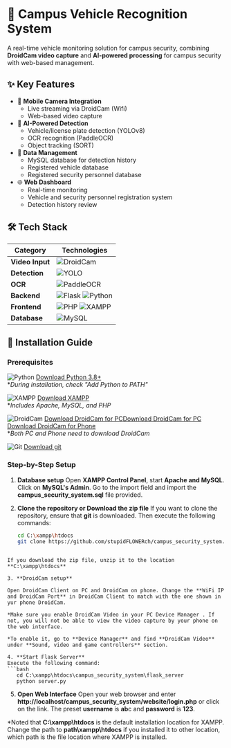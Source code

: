 # 🚗 Campus Vehicle Recognition System

A real-time vehicle monitoring solution for campus security, 
combining **DroidCam video capture** and **AI-powered processing** for campus security with web-based management.

## ✨ Key Features
- 📱 **Mobile Camera Integration**
  - Live streaming via DroidCam (Wifi)
  - Web-based video capture
- 🤖 **AI-Powered Detection**
  - Vehicle/license plate detection (YOLOv8)
  - OCR recognition (PaddleOCR)
  - Object tracking (SORT)
- 💾 **Data Management**
  - MySQL database for detection history
  - Registered vehicle database
  - Registered security personnel database
- 🌐 **Web Dashboard**
  - Real-time monitoring
  - Vehicle and security personnel registration system
  - Detection history review
## 🛠️ Tech Stack

| Category       | Technologies                                                                 |
|----------------|-----------------------------------------------------------------------------|
| **Video Input** | ![DroidCam](https://img.shields.io/badge/DroidCam-FF6F00?style=flat&logo=android) |
| **Detection**  | ![YOLO](https://img.shields.io/badge/YOLOv8-00FFFF?style=flat&logo=yolo) |
| **OCR**        | ![PaddleOCR](https://img.shields.io/badge/PaddleOCR-0095D5?style=flat)       |
| **Backend**    | ![Flask](https://img.shields.io/badge/Flask-000000?style=flat&logo=flask) ![Python](https://img.shields.io/badge/Python-3776AB?style=flat&logo=python&logoColor=white) |
| **Frontend**   | ![PHP](https://img.shields.io/badge/PHP-777BB4?style=flat&logo=php&logoColor=white) ![XAMPP](https://img.shields.io/badge/XAMPP-FB7A24?style=flat&logo=xampp&logoColor=white) |
| **Database**   | ![MySQL](https://img.shields.io/badge/MySQL-4479A1?style=flat&logo=mysql&logoColor=white) |


## 🚀 Installation Guide

### Prerequisites 
![Python](https://img.shields.io/badge/Python-3.8+-blue)  [Download Python 3.8+](https://www.python.org/downloads/)  
**During installation, check "Add Python to PATH"*

![XAMPP](https://img.shields.io/badge/XAMPP-8.0+-orange) 
[Download XAMPP](https://www.apachefriends.org/)  
**Includes Apache, MySQL, and PHP*

![DroidCam](https://img.shields.io/badge/DroidCam-Required-FF6F00?style=flat&logo=android) 
[Download DroidCam for PC](https://droidcam.app/)[Download DroidCam for PC](https://droidcam.app/)  
[Download DroidCam for Phone](https://play.google.com/store/apps/details?id=com.dev47apps.obsdroidcam&hl=en)  
**Both PC and Phone need to download DroidCam*

![Git](https://img.shields.io/badge/Git-required-green) 
[Download git](https://git-scm.com/downloads)

### Step-by-Step Setup
1. **Database setup**
Open **XAMPP Control Panel**, start **Apache and MySQL**. Click on **MySQL's Admin**. Go to the import field and import the **campus_security_system.sql** file provided.


2. **Clone the repository or Download the zip file**
If you want to clone the repository, ensure that **git** is downloaded. Then execute the following commands:

   ```bash
   cd C:\xampp\htdocs
   git clone https://github.com/stupidFLOWERch/campus_security_system.git
```

If you download the zip file, unzip it to the location **C:\xampp\htdocs**

3. **DroidCam setup**

Open DroidCam Client on PC and DroidCam on phone. Change the **WiFi IP and DroidCam Port** in DroidCam Client to match with the one shown in yur phone DroidCam. 

*Make sure you enable DroidCam Video in your PC Device Manager . If not, you will not be able to view the video capture by your phone on the web interface.

*To enable it, go to **Device Manager** and find **DroidCam Video** under **Sound, video and game controllers** section.

4. **Start Flask Server**
Execute the following command:
```bash
   cd C:\xampp\htdocs\campus_security_system\flask_server
   python server.py
```

5. **Open Web Interface**
Open your web browser and enter **http://localhost/campus_security_system/website/login.php** or click on the link. The preset **username** is **ab**c and **password** is **123**.

*Noted that **C:\xampp\htdocs** is the default installation location for XAMPP. Change the path to **path\xampp\htdocs** if you installed it to other location, which path is the file location where XAMPP is installed.
